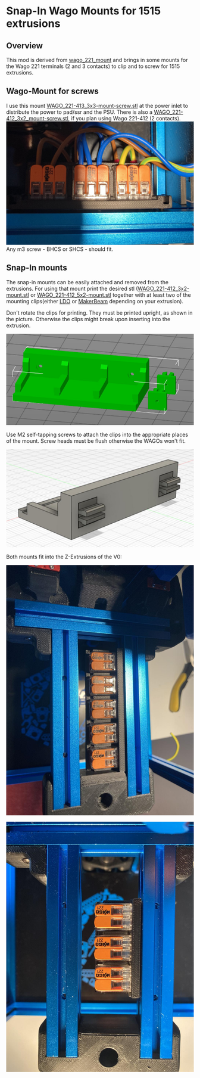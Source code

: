 # Snap-In Wago Mounts for 1515 extrusions

## Overview

This mod is derived from [wago_221_mount](../../../legacy_printers/printer_mods/GSL12/wago_221_mount) and brings in some
mounts for the Wago 221 terminals (2 and 3 contacts) to clip and to screw for 1515 extrusions.

## Wago-Mount for screws
I use this mount [WAGO_221-413_3x3-mount-screw.stl](./WAGO_221-413_3x3-mount-screw.stl) at the power inlet to distribute the power to pad/ssr and the PSU. There is also a [WAGO_221-412_3x2_mount-screw.stl](./WAGO_221-412_3x2-mount_screw.stl), if you plan using Wago 221-412 (2 contacts).
![Screw Mount Usage](./images/ScrewMountUsage.jpg "Screw Mount Usage")
Any m3 screw - BHCS or SHCS - should fit.

## Snap-In mounts
The snap-in mounts can be easily attached and removed from the extrusions. For using that mount print the desired stl
([WAGO_221-412_3x2-mount.stl](./WAGO_221-412_3x2-mount.stl) or [WAGO_221-412_5x2-mount.stl](./WAGO_221-412_5x2-mount.stl)
together with at least two of the mounting clips(either [LDO](./1515_SnapIn_LDO.stl) or [MakerBeam](./1515_Snapin_Makerbeam.stl) depending on your extrusion).

Don't rotate the clips for printing. They must be printed upright, as shown in the picture. Otherwise the clips might break upon inserting into the extrusion.

![Print Orientation](./images/PrintOrientation.jpg "Print Orientation")

Use M2 self-tapping screws to attach the clips into the appropriate places of the mount. Screw heads must be flush otherwise the WAGOs won't fit.

![Assembly](./images/Mounting.jpg "Assembly")

Both mounts fit into the Z-Extrusions of the V0:

![5x Wago Mount](./images/picSnapMount5piece.jpg)

![3x Wago Mount](./images/picSnapMount3piece.jpg)
